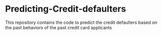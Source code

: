 # Predicting-Credit-defaulters
This repository contains the code to predict the credit defaulters based on the past behaviors of the past credit card applicants
